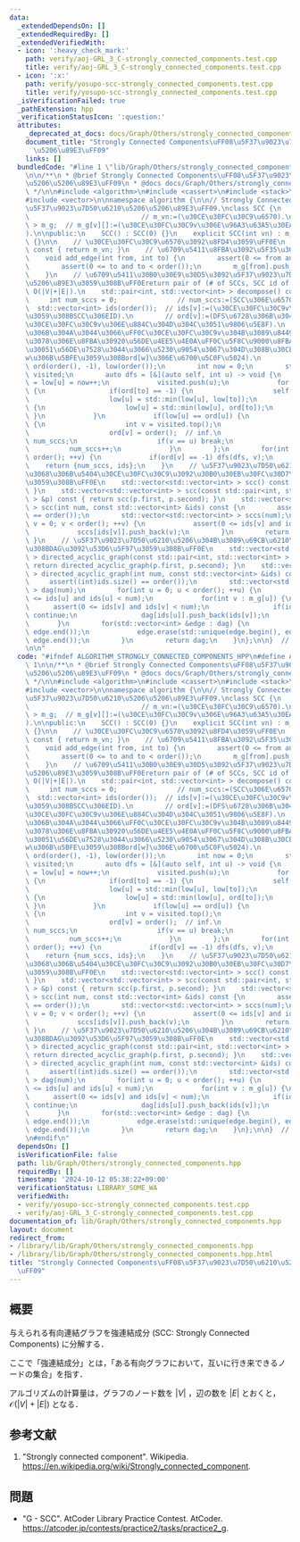 ```yaml
---
data:
  _extendedDependsOn: []
  _extendedRequiredBy: []
  _extendedVerifiedWith:
  - icon: ':heavy_check_mark:'
    path: verify/aoj-GRL_3_C-strongly_connected_components.test.cpp
    title: verify/aoj-GRL_3_C-strongly_connected_components.test.cpp
  - icon: ':x:'
    path: verify/yosupo-scc-strongly_connected_components.test.cpp
    title: verify/yosupo-scc-strongly_connected_components.test.cpp
  _isVerificationFailed: true
  _pathExtension: hpp
  _verificationStatusIcon: ':question:'
  attributes:
    _deprecated_at_docs: docs/Graph/Others/strongly_connected_components.md
    document_title: "Strongly Connected Components\uFF08\u5F37\u9023\u7D50\u6210\u5206\
      \u5206\u89E3\uFF09"
    links: []
  bundledCode: "#line 1 \"lib/Graph/Others/strongly_connected_components.hpp\"\n\n\
    \n\n/**\n * @brief Strongly Connected Components\uFF08\u5F37\u9023\u7D50\u6210\
    \u5206\u5206\u89E3\uFF09\n * @docs docs/Graph/Others/strongly_connected_components.md\n\
    \ */\n\n#include <algorithm>\n#include <cassert>\n#include <stack>\n#include <utility>\n\
    #include <vector>\n\nnamespace algorithm {\n\n// Strongly Connected Components\uFF08\
    \u5F37\u9023\u7D50\u6210\u5206\u5206\u89E3\uFF09.\nclass SCC {\n    int m_vn;\
    \                            // m_vn:=(\u30CE\u30FC\u30C9\u6570).\n    std::vector<std::vector<int>\
    \ > m_g;  // m_g[v][]:=(\u30CE\u30FC\u30C9v\u306E\u96A3\u63A5\u30EA\u30B9\u30C8\
    ).\n\npublic:\n    SCC() : SCC(0) {}\n    explicit SCC(int vn) : m_vn(vn), m_g(vn)\
    \ {}\n\n    // \u30CE\u30FC\u30C9\u6570\u3092\u8FD4\u3059\uFF0E\n    int order()\
    \ const { return m_vn; }\n    // \u6709\u5411\u8FBA\u3092\u5F35\u308B\uFF0E\n\
    \    void add_edge(int from, int to) {\n        assert(0 <= from and from < order());\n\
    \        assert(0 <= to and to < order());\n        m_g[from].push_back(to);\n\
    \    }\n    // \u6709\u5411\u30B0\u30E9\u30D5\u3092\u5F37\u9023\u7D50\u6210\u5206\
    \u5206\u89E3\u3059\u308B\uFF0Ereturn pair of (# of SCCs, SCC id of each nodes).\
    \ O(|V|+|E|).\n    std::pair<int, std::vector<int> > decompose() const {\n   \
    \     int num_sccs = 0;               // num_sccs:=(SCC\u306E\u6570).\n      \
    \  std::vector<int> ids(order());  // ids[v]:=(\u30CE\u30FC\u30C9v\u304C\u5C5E\
    \u3059\u308BSCC\u306EID).\n        // ord[v]:=(DFS\u6728\u306B\u304A\u3051\u308B\
    \u30CE\u30FC\u30C9v\u306E\u884C\u304D\u304C\u3051\u9806\u5E8F).\n        // low[v]:=(DFS\u6728\
    \u306B\u304A\u3044\u3066\uFF0C\u30CE\u30FC\u30C9v\u304B\u3089\u8449\u65B9\u5411\
    \u3078\u306E\u8FBA\u30920\u56DE\u4EE5\u4E0A\uFF0C\u5F8C\u9000\u8FBA\u3092\u9AD8\
    \u30051\u56DE\u7528\u3044\u3066\u5230\u9054\u3067\u304D\u308B\u30CE\u30FC\u30C9\
    w\u306B\u5BFE\u3059\u308Bord[w]\u306E\u6700\u5C0F\u5024).\n        std::vector<int>\
    \ ord(order(), -1), low(order());\n        int now = 0;\n        std::stack<int>\
    \ visited;\n        auto dfs = [&](auto self, int u) -> void {\n            ord[u]\
    \ = low[u] = now++;\n            visited.push(u);\n            for(int to : m_g[u])\
    \ {\n                if(ord[to] == -1) {\n                    self(self, to);\n\
    \                    low[u] = std::min(low[u], low[to]);\n                } else\
    \ {\n                    low[u] = std::min(low[u], ord[to]);\n               \
    \ }\n            }\n            if(low[u] == ord[u]) {\n                while(true)\
    \ {\n                    int v = visited.top();\n                    visited.pop();\n\
    \                    ord[v] = order();  // inf.\n                    ids[v] =\
    \ num_sccs;\n                    if(v == u) break;\n                }\n      \
    \          num_sccs++;\n            }\n        };\n        for(int v = 0; v <\
    \ order(); ++v) {\n            if(ord[v] == -1) dfs(dfs, v);\n        }\n    \
    \    return {num_sccs, ids};\n    }\n    // \u5F37\u9023\u7D50\u6210\u5206\u3054\
    \u3068\u306B\u5404\u30CE\u30FC\u30C9\u3092\u30B0\u30EB\u30FC\u30D7\u5206\u3051\
    \u3059\u308B\uFF0E\n    std::vector<std::vector<int> > scc() const { return scc(decompose());\
    \ }\n    std::vector<std::vector<int> > scc(const std::pair<int, std::vector<int>\
    \ > &p) const { return scc(p.first, p.second); }\n    std::vector<std::vector<int>\
    \ > scc(int num, const std::vector<int> &ids) const {\n        assert((int)ids.size()\
    \ == order());\n        std::vector<std::vector<int> > sccs(num);\n        for(int\
    \ v = 0; v < order(); ++v) {\n            assert(0 <= ids[v] and ids[v] < num);\n\
    \            sccs[ids[v]].push_back(v);\n        }\n        return sccs;\n   \
    \ }\n    // \u5F37\u9023\u7D50\u6210\u5206\u304B\u3089\u69CB\u6210\u3055\u308C\
    \u308BDAG\u3092\u53D6\u5F97\u3059\u308B\uFF0E\n    std::vector<std::vector<int>\
    \ > directed_acyclic_graph(const std::pair<int, std::vector<int> > &p) const {\
    \ return directed_acyclic_graph(p.first, p.second); }\n    std::vector<std::vector<int>\
    \ > directed_acyclic_graph(int num, const std::vector<int> &ids) const {\n   \
    \     assert((int)ids.size() == order());\n        std::vector<std::vector<int>\
    \ > dag(num);\n        for(int u = 0; u < order(); ++u) {\n            assert(0\
    \ <= ids[u] and ids[u] < num);\n            for(int v : m_g[u]) {\n          \
    \      assert(0 <= ids[v] and ids[v] < num);\n                if(ids[v] == ids[u])\
    \ continue;\n                dag[ids[u]].push_back(ids[v]);\n            }\n \
    \       }\n        for(std::vector<int> &edge : dag) {\n            std::sort(edge.begin(),\
    \ edge.end());\n            edge.erase(std::unique(edge.begin(), edge.end()),\
    \ edge.end());\n        }\n        return dag;\n    }\n};\n\n}  // namespace algorithm\n\
    \n\n"
  code: "#ifndef ALGORITHM_STRONGLY_CONNECTED_COMPONENTS_HPP\n#define ALGORITHM_STRONGLY_CONNECTED_COMPONENTS_HPP\
    \ 1\n\n/**\n * @brief Strongly Connected Components\uFF08\u5F37\u9023\u7D50\u6210\
    \u5206\u5206\u89E3\uFF09\n * @docs docs/Graph/Others/strongly_connected_components.md\n\
    \ */\n\n#include <algorithm>\n#include <cassert>\n#include <stack>\n#include <utility>\n\
    #include <vector>\n\nnamespace algorithm {\n\n// Strongly Connected Components\uFF08\
    \u5F37\u9023\u7D50\u6210\u5206\u5206\u89E3\uFF09.\nclass SCC {\n    int m_vn;\
    \                            // m_vn:=(\u30CE\u30FC\u30C9\u6570).\n    std::vector<std::vector<int>\
    \ > m_g;  // m_g[v][]:=(\u30CE\u30FC\u30C9v\u306E\u96A3\u63A5\u30EA\u30B9\u30C8\
    ).\n\npublic:\n    SCC() : SCC(0) {}\n    explicit SCC(int vn) : m_vn(vn), m_g(vn)\
    \ {}\n\n    // \u30CE\u30FC\u30C9\u6570\u3092\u8FD4\u3059\uFF0E\n    int order()\
    \ const { return m_vn; }\n    // \u6709\u5411\u8FBA\u3092\u5F35\u308B\uFF0E\n\
    \    void add_edge(int from, int to) {\n        assert(0 <= from and from < order());\n\
    \        assert(0 <= to and to < order());\n        m_g[from].push_back(to);\n\
    \    }\n    // \u6709\u5411\u30B0\u30E9\u30D5\u3092\u5F37\u9023\u7D50\u6210\u5206\
    \u5206\u89E3\u3059\u308B\uFF0Ereturn pair of (# of SCCs, SCC id of each nodes).\
    \ O(|V|+|E|).\n    std::pair<int, std::vector<int> > decompose() const {\n   \
    \     int num_sccs = 0;               // num_sccs:=(SCC\u306E\u6570).\n      \
    \  std::vector<int> ids(order());  // ids[v]:=(\u30CE\u30FC\u30C9v\u304C\u5C5E\
    \u3059\u308BSCC\u306EID).\n        // ord[v]:=(DFS\u6728\u306B\u304A\u3051\u308B\
    \u30CE\u30FC\u30C9v\u306E\u884C\u304D\u304C\u3051\u9806\u5E8F).\n        // low[v]:=(DFS\u6728\
    \u306B\u304A\u3044\u3066\uFF0C\u30CE\u30FC\u30C9v\u304B\u3089\u8449\u65B9\u5411\
    \u3078\u306E\u8FBA\u30920\u56DE\u4EE5\u4E0A\uFF0C\u5F8C\u9000\u8FBA\u3092\u9AD8\
    \u30051\u56DE\u7528\u3044\u3066\u5230\u9054\u3067\u304D\u308B\u30CE\u30FC\u30C9\
    w\u306B\u5BFE\u3059\u308Bord[w]\u306E\u6700\u5C0F\u5024).\n        std::vector<int>\
    \ ord(order(), -1), low(order());\n        int now = 0;\n        std::stack<int>\
    \ visited;\n        auto dfs = [&](auto self, int u) -> void {\n            ord[u]\
    \ = low[u] = now++;\n            visited.push(u);\n            for(int to : m_g[u])\
    \ {\n                if(ord[to] == -1) {\n                    self(self, to);\n\
    \                    low[u] = std::min(low[u], low[to]);\n                } else\
    \ {\n                    low[u] = std::min(low[u], ord[to]);\n               \
    \ }\n            }\n            if(low[u] == ord[u]) {\n                while(true)\
    \ {\n                    int v = visited.top();\n                    visited.pop();\n\
    \                    ord[v] = order();  // inf.\n                    ids[v] =\
    \ num_sccs;\n                    if(v == u) break;\n                }\n      \
    \          num_sccs++;\n            }\n        };\n        for(int v = 0; v <\
    \ order(); ++v) {\n            if(ord[v] == -1) dfs(dfs, v);\n        }\n    \
    \    return {num_sccs, ids};\n    }\n    // \u5F37\u9023\u7D50\u6210\u5206\u3054\
    \u3068\u306B\u5404\u30CE\u30FC\u30C9\u3092\u30B0\u30EB\u30FC\u30D7\u5206\u3051\
    \u3059\u308B\uFF0E\n    std::vector<std::vector<int> > scc() const { return scc(decompose());\
    \ }\n    std::vector<std::vector<int> > scc(const std::pair<int, std::vector<int>\
    \ > &p) const { return scc(p.first, p.second); }\n    std::vector<std::vector<int>\
    \ > scc(int num, const std::vector<int> &ids) const {\n        assert((int)ids.size()\
    \ == order());\n        std::vector<std::vector<int> > sccs(num);\n        for(int\
    \ v = 0; v < order(); ++v) {\n            assert(0 <= ids[v] and ids[v] < num);\n\
    \            sccs[ids[v]].push_back(v);\n        }\n        return sccs;\n   \
    \ }\n    // \u5F37\u9023\u7D50\u6210\u5206\u304B\u3089\u69CB\u6210\u3055\u308C\
    \u308BDAG\u3092\u53D6\u5F97\u3059\u308B\uFF0E\n    std::vector<std::vector<int>\
    \ > directed_acyclic_graph(const std::pair<int, std::vector<int> > &p) const {\
    \ return directed_acyclic_graph(p.first, p.second); }\n    std::vector<std::vector<int>\
    \ > directed_acyclic_graph(int num, const std::vector<int> &ids) const {\n   \
    \     assert((int)ids.size() == order());\n        std::vector<std::vector<int>\
    \ > dag(num);\n        for(int u = 0; u < order(); ++u) {\n            assert(0\
    \ <= ids[u] and ids[u] < num);\n            for(int v : m_g[u]) {\n          \
    \      assert(0 <= ids[v] and ids[v] < num);\n                if(ids[v] == ids[u])\
    \ continue;\n                dag[ids[u]].push_back(ids[v]);\n            }\n \
    \       }\n        for(std::vector<int> &edge : dag) {\n            std::sort(edge.begin(),\
    \ edge.end());\n            edge.erase(std::unique(edge.begin(), edge.end()),\
    \ edge.end());\n        }\n        return dag;\n    }\n};\n\n}  // namespace algorithm\n\
    \n#endif\n"
  dependsOn: []
  isVerificationFile: false
  path: lib/Graph/Others/strongly_connected_components.hpp
  requiredBy: []
  timestamp: '2024-10-12 05:38:22+09:00'
  verificationStatus: LIBRARY_SOME_WA
  verifiedWith:
  - verify/yosupo-scc-strongly_connected_components.test.cpp
  - verify/aoj-GRL_3_C-strongly_connected_components.test.cpp
documentation_of: lib/Graph/Others/strongly_connected_components.hpp
layout: document
redirect_from:
- /library/lib/Graph/Others/strongly_connected_components.hpp
- /library/lib/Graph/Others/strongly_connected_components.hpp.html
title: "Strongly Connected Components\uFF08\u5F37\u9023\u7D50\u6210\u5206\u5206\u89E3\
  \uFF09"
---
```

## 概要

与えられる有向連結グラフを強連結成分 (SCC: Strongly Connected Components) に分解する．

ここで「強連結成分」とは，「ある有向グラフにおいて，互いに行き来できるノードの集合」を指す．

アルゴリズムの計算量は，グラフのノード数を $\lvert V \rvert$ ，辺の数を $\lvert E \rvert$ とおくと，$\mathcal{O}(\lvert V \rvert + \lvert E \rvert)$ となる．


## 参考文献

1. "Strongly connected component". Wikipedia. <https://en.wikipedia.org/wiki/Strongly_connected_component>.


## 問題

- "G - SCC". AtCoder Library Practice Contest. AtCoder. <https://atcoder.jp/contests/practice2/tasks/practice2_g>.
